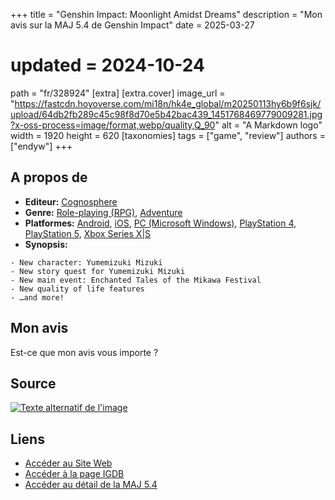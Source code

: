 +++
title = "Genshin Impact: Moonlight Amidst Dreams"
description = "Mon avis sur la MAJ 5.4 de Genshin Impact"
date = 2025-03-27
# updated = 2024-10-24
path = "fr/328924"
[extra]
[extra.cover]
image_url = "https://fastcdn.hoyoverse.com/mi18n/hk4e_global/m20250113hy6b9f6sjk/upload/64db2fb289c45c98f8d70e5b42bac439_1451768469779009281.jpg?x-oss-process=image/format,webp/quality,Q_90"
alt = "A Markdown logo"
width = 1920
height = 620
[taxonomies]
tags = ["game", "review"]
authors = ["endyw"]
+++

## A propos de

- **Editeur:** [Cognosphere](https://www.igdb.com/companies/cognosphere)
- **Genre:** [Role-playing (RPG)](https://www.igdb.com/genres/role-playing-rpg), [Adventure](https://www.igdb.com/genres/adventure)
- **Platformes:** [Android](https://www.igdb.com/platforms/android), [iOS](https://www.igdb.com/platforms/ios), [PC (Microsoft Windows)](https://www.igdb.com/platforms/win), [PlayStation 4](https://www.igdb.com/platforms/ps4--1), [PlayStation 5](https://www.igdb.com/platforms/ps5), [Xbox Series X|S](https://www.igdb.com/platforms/series-x-s)
- **Synopsis:**

```Version 5.4 of Genshin Impact, which includes:
- New character: Yumemizuki Mizuki
- New story quest for Yumemizuki Mizuki
- New main event: Enchanted Tales of the Mikawa Festival
- New quality of life features
- …and more!
```

## Mon avis

Est-ce que mon avis vous importe ?

## Source

[![Texte alternatif de l'image](https://fastcdn.hoyoverse.com/content-v2/hk4e/154285/404cceac14c06f2313567228845f053f_7745778737931454883.jpg?x-oss-process=image/format,webp/quality,Q_90)](https://genshin.hoyoverse.com/fr/news/detail/154285)

## Liens

- [Accéder au Site Web](https://genshin.hoyoverse.com/)
- [Accéder à la page IGDB](https://www.igdb.com/games/genshin-impact-moonlight-amidst-dreams)
- [Accéder au détail de la MAJ 5.4](https://genshin.hoyoverse.com/fr/news/detail/154285)
